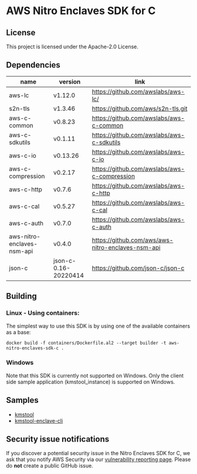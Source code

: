 # AWS Nitro Enclaves SDK for C

## License

This project is licensed under the Apache-2.0 License.

## Dependencies
| name                       | version              | link                                              |
|----------------------------|----------------------|---------------------------------------------------|
| aws-lc                     | v1.12.0              | https://github.com/awslabs/aws-lc/                |
| s2n-tls                    | v1.3.46              | https://github.com/aws/s2n-tls.git                |
| aws-c-common               | v0.8.23              | https://github.com/awslabs/aws-c-common           |
| aws-c-sdkutils             | v0.1.11              | https://github.com/awslabs/aws-c-sdkutils         |
| aws-c-io                   | v0.13.26             | https://github.com/awslabs/aws-c-io               |
| aws-c-compression          | v0.2.17              | https://github.com/awslabs/aws-c-compression      |
| aws-c-http                 | v0.7.6               | https://github.com/awslabs/aws-c-http             |
| aws-c-cal                  | v0.5.27              | https://github.com/awslabs/aws-c-cal              |
| aws-c-auth                 | v0.7.0               | https://github.com/awslabs/aws-c-auth             |
| aws-nitro-enclaves-nsm-api | v0.4.0               | https://github.com/aws/aws-nitro-enclaves-nsm-api |
| json-c                     | json-c-0.16-20220414 | https://github.com/json-c/json-c                  |

## Building

### Linux - Using containers:
The simplest way to use this SDK is by using one of the available containers as a base:
```
docker build -f containers/Dockerfile.al2 --target builder -t aws-nitro-enclaves-sdk-c .
```

### Windows
Note that this SDK is currently not supported on Windows.  Only the client side sample application (kmstool_instance) is supported on Windows.

## Samples
 * [kmstool](docs/kmstool.md)
 * [kmstool-enclave-cli](docs/kmstool.md#kmstool-enclave-cli)

## Security issue notifications

If you discover a potential security issue in the Nitro Enclaves SDK for C, we ask that you notify AWS
Security via our
[vulnerability reporting page](https://aws.amazon.com/security/vulnerability-reporting/).
Please do **not** create a public GitHub issue.
